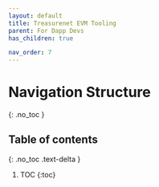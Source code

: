 ```yaml
---
layout: default
title: Treasurenet EVM Tooling
parent: For Dapp Devs
has_children: true

nav_order: 7
---
```

# Navigation Structure
{: .no_toc }

## Table of contents
{: .no_toc .text-delta }

1. TOC
{:toc}